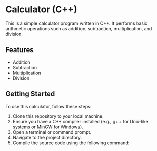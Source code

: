 # Calculator (C++)

This is a simple calculator program written in C++. It performs basic arithmetic operations such as addition, subtraction, multiplication, and division.

## Features

- Addition
- Subtraction
- Multiplication
- Division

## Getting Started

To use this calculator, follow these steps:

1. Clone this repository to your local machine.
2. Ensure you have a C++ compiler installed (e.g., g++ for Unix-like systems or MinGW for Windows).
3. Open a terminal or command prompt.
4. Navigate to the project directory.
5. Compile the source code using the following command:

